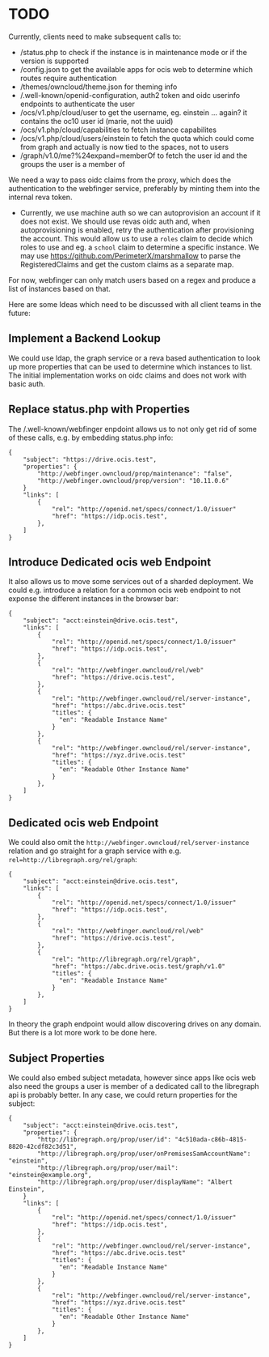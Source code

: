 
# TODO
Currently, clients need to make subsequent calls to:
*   /status.php to check if the instance is in maintenance mode or if the version is supported
*   /config.json to get the available apps for ocis web to determine which routes require authentication
*   /themes/owncloud/theme.json for theming info
*   /.well-known/openid-configuration, auth2 token and oidc userinfo endpoints to authenticate the user
*   /ocs/v1.php/cloud/user to get the username, eg. einstein ... again? it contains the oc10 user id (marie, not the uuid)
*   /ocs/v1.php/cloud/capabilities to fetch instance capabilites
*   /ocs/v1.php/cloud/users/einstein to fetch the quota which could come from graph and actually is now tied to the spaces, not to users
*   /graph/v1.0/me?%24expand=memberOf to fetch the user id and the groups the user is a member of

We need a way to pass oidc claims from the proxy, which does the authentication to the webfinger service, preferably by minting them into the internal reva token.
- Currently, we use machine auth so we can autoprovision an account if it does not exist. We should use revas oidc auth and, when autoprovisioning is enabled, retry the authentication after provisioning the account. This would allow us to use a `roles` claim to decide which roles to use and eg. a `school` claim to determine a specific instance. We may use https://github.com/PerimeterX/marshmallow to parse the RegisteredClaims and get the custom claims as a separate map.

For now, webfinger can only match users based on a regex and produce a list of instances based on that.

Here are some Ideas which need to be discussed with all client teams in the future:

## Implement a Backend Lookup

We could use ldap, the graph service or a reva based authentication to look up more properties that can be used to determine which instances to list. The initial implementation works on oidc claims and does not work with basic auth.

## Replace status.php with Properties

The /.well-known/webfinger enpdoint allows us to not only get rid of some of these calls, e.g. by embedding status.php info:

```
{
    "subject": "https://drive.ocis.test",
    "properties": {
        "http://webfinger.owncloud/prop/maintenance": "false",
        "http://webfinger.owncloud/prop/version": "10.11.0.6"
    }
    "links": [
        {
            "rel": "http://openid.net/specs/connect/1.0/issuer"
            "href": "https://idp.ocis.test",
        },
    ]
}
```

## Introduce Dedicated ocis web Endpoint

It also allows us to move some services out of a sharded deployment. We could e.g. introduce a relation for a common ocis web endpoint to not exponse the different instances in the browser bar:
```
{
    "subject": "acct:einstein@drive.ocis.test",
    "links": [
        {
            "rel": "http://openid.net/specs/connect/1.0/issuer"
            "href": "https://idp.ocis.test",
        },
        {
            "rel": "http://webfinger.owncloud/rel/web"
            "href": "https://drive.ocis.test",
        },
        {
            "rel": "http://webfinger.owncloud/rel/server-instance",
            "href": "https://abc.drive.ocis.test"
    	    "titles": {
    	      "en": "Readable Instance Name"
    	    }
        },
        {
            "rel": "http://webfinger.owncloud/rel/server-instance",
            "href": "https://xyz.drive.ocis.test"
    	    "titles": {
    	      "en": "Readable Other Instance Name"
    	    }
        },
    ]
}
```

## Dedicated ocis web Endpoint

We could also omit the `http://webfinger.owncloud/rel/server-instance` relation and go straight for a graph service with e.g. `rel=http://libregraph.org/rel/graph`:
```
{
    "subject": "acct:einstein@drive.ocis.test",
    "links": [
        {
            "rel": "http://openid.net/specs/connect/1.0/issuer"
            "href": "https://idp.ocis.test",
        },
        {
            "rel": "http://webfinger.owncloud/rel/web"
            "href": "https://drive.ocis.test",
        },
        {
            "rel": "http://libregraph.org/rel/graph",
            "href": "https://abc.drive.ocis.test/graph/v1.0"
    	    "titles": {
    	      "en": "Readable Instance Name"
    	    }
        },
    ]
}
```

In theory the graph endpoint would allow discovering drives on any domain. But there is a lot more work to be done here.

## Subject Properties

We could also embed subject metadata, however since apps like ocis web also need the groups a user is member of a dedicated call to the libregraph api is probably better. In any case, we could return properties for the subject:
```
{
    "subject": "acct:einstein@drive.ocis.test",
    "properties": {
        "http://libregraph.org/prop/user/id": "4c510ada-c86b-4815-8820-42cdf82c3d51",
        "http://libregraph.org/prop/user/onPremisesSamAccountName": "einstein",
        "http://libregraph.org/prop/user/mail": "einstein@example.org",
        "http://libregraph.org/prop/user/displayName": "Albert Einstein",
    }
    "links": [
        {
            "rel": "http://openid.net/specs/connect/1.0/issuer"
            "href": "https://idp.ocis.test",
        },
        {
            "rel": "http://webfinger.owncloud/rel/server-instance",
            "href": "https://abc.drive.ocis.test"
    	    "titles": {
    	      "en": "Readable Instance Name"
    	    }
        },
        {
            "rel": "http://webfinger.owncloud/rel/server-instance",
            "href": "https://xyz.drive.ocis.test"
    	    "titles": {
    	      "en": "Readable Other Instance Name"
    	    }
        },
    ]
}
```
